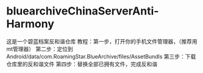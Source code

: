 # bluearchiveChinaServerAnti-Harmony
这是一个碧蓝档案反和谐仓库
教程：第一步，打开你的手机文件管理器，（推荐用mt管理器）
第二步：定位到Android/data/com.RoamingStar.BlueArchive/files/AssetBundls
第三步：下载仓库里的反和谐文件
第四步：替换全部已拥有文件，完成反和谐
